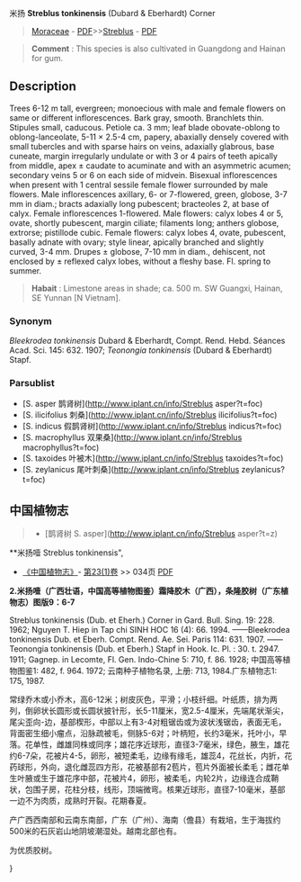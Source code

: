 米扬 **Streblus tonkinensis** (Dubard & Eberhardt) Corner

> [Moraceae](http://www.iplant.cn/info/Moraceae?t=foc) - [PDF](http://www.iplant.cn/foc/pdf/Moraceae.pdf)>>[Streblus](http://www.iplant.cn/info/Streblus?t=foc) - [PDF](http://www.iplant.cn/foc/pdf/Streblus.pdf)


> **Comment** : 
> This species is also cultivated in Guangdong and Hainan for gum.

## Description

Trees 6-12 m tall, evergreen; monoecious with male and female flowers on same or different inflorescences. Bark gray, smooth. Branchlets thin. Stipules small, caducous. Petiole ca. 3 mm; leaf blade obovate-oblong to oblong-lanceolate, 5-11 × 2.5-4 cm, papery, abaxially densely covered with small tubercles and with sparse hairs on veins, adaxially glabrous, base cuneate, margin irregularly undulate or with 3 or 4 pairs of teeth apically from middle, apex ± caudate to acuminate and with an asymmetric acumen; secondary veins 5 or 6 on each side of midvein. Bisexual inflorescences when present with 1 central sessile female flower surrounded by male flowers. Male inflorescences axillary, 6- or 7-flowered, green, globose, 3-7 mm in diam.; bracts adaxially long pubescent; bracteoles 2, at base of calyx. Female inflorescences 1-flowered. Male flowers: calyx lobes 4 or 5, ovate, shortly pubescent, margin ciliate; filaments long; anthers globose, extrorse; pistillode cubic. Female flowers: calyx lobes 4, ovate, pubescent, basally adnate with ovary; style linear, apically branched and slightly curved, 3-4 mm. Drupes ± globose, 7-10 mm in diam., dehiscent, not enclosed by ± reflexed calyx lobes, without a fleshy base. Fl. spring to summer.


> **Habait** : 
> Limestone areas in shade; ca. 500 m. SW Guangxi, Hainan, SE Yunnan [N Vietnam].

### Synonym
*Bleekrodea* *tonkinensis* Dubard & Eberhardt, Compt. Rend. Hebd. Séances Acad. Sci. 145: 632. 1907; *Teonongia* *tonkinensis* (Dubard & Eberhardt) Stapf.

### Parsublist

* [S.  asper  鹊肾树](http://www.iplant.cn/info/Streblus asper?t=foc)
* [S.  ilicifolius  刺桑](http://www.iplant.cn/info/Streblus ilicifolius?t=foc)
* [S.  indicus  假鹊肾树](http://www.iplant.cn/info/Streblus indicus?t=foc)
* [S.  macrophyllus  双果桑](http://www.iplant.cn/info/Streblus macrophyllus?t=foc)
* [S.  taxoides  叶被木](http://www.iplant.cn/info/Streblus taxoides?t=foc)
* [S.  zeylanicus  尾叶刺桑](http://www.iplant.cn/info/Streblus zeylanicus?t=foc)

## 中国植物志

> * [鹊肾树  S.  asper](http://www.iplant.cn/info/Streblus asper?t=z)


**米扬噎 Streblus tonkinensis",


* [《中国植物志》](http://www.iplant.cn/frps)- [第23(1)卷](http://www.iplant.cn/frps/vol/23(1)) >> 034页 [PDF](http://www.iplant.cn/frps/pdf/23(1)/034.pdf)

**2.米扬噎（广西壮语，中国高等植物图鉴）霜降胶木（广西），条隆胶树（广东植物志）图版9：6-7**

Streblus tonkinensis (Dub. et Eherh.) Corner in Gard. Bull. Sing. 19: 228. 1962; Nguyen T. Hiep in Tap chi SINH HOC 16 (4): 66. 1994. ——Bleekrodea tonkinensis Dub. et Eberh. Compt. Rend. Ae. Sei. Paris 114: 631. 1907. ——Teonongia tonkinensis (Dub. et Eberh.) Stapf in Hook. Ic. Pl. : 30. t. 2947. 1911; Gagnep. in Lecomte, Fl. Gen. Indo-Chine 5: 710, f. 86. 1928; 中国高等植物图鉴1: 482, f. 964. 1972; 云南种子植物名录, 上册: 713, 1984.广东植物志1: 175, 1987.

常绿乔木或小乔木，高6-12米；树皮灰色，平滑；小枝纤细。叶纸质，排为两列，倒卵状长圆形或长圆状披针形，长5-11厘米，宽2.5-4厘米，先端尾状渐尖，尾尖歪向-边，基部楔形，中部以上有3-4对粗锯齿或为波状浅锯齿，表面无毛，背面密生细小瘤点，沿脉疏被毛，侧脉5-6对；叶柄短，长约3毫米，托叶小，早落。花单性，雌雄同株或同序；雄花序近球形，直径3-7毫米，绿色，腋生，雄花约6-7朵，花被片4-5，卵形，被短柔毛，边缘有缘毛，雄蕊4，花丝长，内折，花药球形，外向，退化雌蕊四方形，花被基部有2苞片，苞片外面被长柔毛；雌花单生叶腋或生于雄花序中部，花被片4，卵形，被柔毛，内轮2片，边缘连合成鞘状，包围子房，花柱分枝，线形，顶端微弯。核果近球形，直径7-10毫米，基部一边不为肉质，成熟时开裂。花期春夏。

产广西西南部和云南东南部，广东（广州）、海南（儋县）有栽培，生于海拔约500米的石灰岩山地阴坡潮湿处。越南北部也有。

为优质胶树。

}
